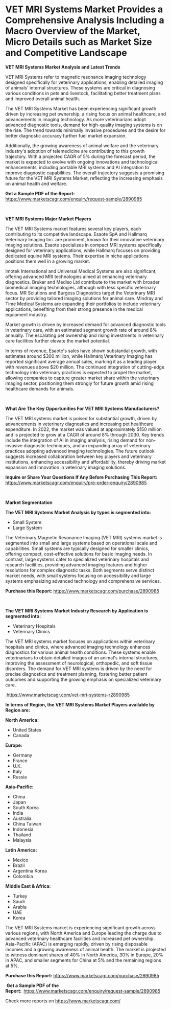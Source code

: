 <p><h1>VET MRI Systems Market Provides a Comprehensive Analysis Including a Macro Overview of the Market, Micro Details such as Market Size and Competitive Landscape</h1></p><p><strong>VET MRI Systems Market Analysis and Latest Trends</strong></p>
<p><p>VET MRI Systems refer to magnetic resonance imaging technology designed specifically for veterinary applications, enabling detailed imaging of animals' internal structures. These systems are critical in diagnosing various conditions in pets and livestock, facilitating better treatment plans and improved overall animal health.</p><p>The VET MRI Systems Market has been experiencing significant growth driven by increasing pet ownership, a rising focus on animal healthcare, and advancements in imaging technology. As more veterinarians adopt advanced diagnostic tools, demand for high-quality imaging systems is on the rise. The trend towards minimally invasive procedures and the desire for better diagnostic accuracy further fuel market expansion.</p><p>Additionally, the growing awareness of animal welfare and the veterinary industry's adoption of telemedicine are contributing to this growth trajectory. With a projected CAGR of 5% during the forecast period, the market is expected to evolve with ongoing innovations and technological enhancements, including portable MRI systems and AI integration to improve diagnostic capabilities. The overall trajectory suggests a promising future for the VET MRI Systems Market, reflecting the increasing emphasis on animal health and welfare.</p></p>
<p><strong>Get a Sample PDF of the Report:&nbsp;</strong> <a href="https://www.marketscagr.com/enquiry/request-sample/2890985?utm_campaign=3032&utm_medium=2&utm_source=Github&utm_content=ia&utm_term=14032025&utm_id=vet-mri-systems">https://www.marketscagr.com/enquiry/request-sample/2890985</a></p>
<p>&nbsp;</p>
<p><strong>VET MRI Systems Major Market Players</strong></p>
<p><p>The VET MRI Systems market features several key players, each contributing to its competitive landscape. Esaote SpA and Hallmarq Veterinary Imaging Inc. are prominent, known for their innovative veterinary imaging solutions. Esaote specializes in compact MRI systems specifically designed for veterinary applications, while Hallmarq focuses on providing dedicated equine MRI systems. Their expertise in niche applications positions them well in a growing market.</p><p>Imotek International and Universal Medical Systems are also significant, offering advanced MRI technologies aimed at enhancing veterinary diagnostics. Bruker and Mediso Ltd contribute to the market with broader biomedical imaging technologies, although with less specific veterinary focus. MR Solutions and Burgess Diagnostics target the Veterinary MRI sector by providing tailored imaging solutions for animal care. Mindray and Time Medical Systems are expanding their portfolios to include veterinary applications, benefiting from their strong presence in the medical equipment industry.</p><p>Market growth is driven by increased demand for advanced diagnostic tools in veterinary care, with an estimated segment growth rate of around 8% annually. The escalating pet ownership and rising investments in veterinary care facilities further elevate the market potential.</p><p>In terms of revenue, Esaote's sales have shown substantial growth, with estimates around $300 million, while Hallmarq Veterinary Imaging has reported significant average annual sales, marking it as a leading player with revenues above $20 million. The continued integration of cutting-edge technology into veterinary practices is expected to propel the market, allowing companies to capture greater market share within the veterinary imaging sector, positioning them strongly for future growth amid rising healthcare demands for animals.</p></p>
<p>&nbsp;</p>
<p><strong>What Are The Key Opportunities For VET MRI Systems Manufacturers?</strong></p>
<p><p>The VET MRI systems market is poised for substantial growth, driven by advancements in veterinary diagnostics and increasing pet healthcare expenditure. In 2022, the market was valued at approximately $150 million and is projected to grow at a CAGR of around 8% through 2030. Key trends include the integration of AI in imaging analysis, rising demand for non-invasive diagnostic techniques, and an expanding array of veterinary practices adopting advanced imaging technologies. The future outlook suggests increased collaboration between key players and veterinary institutions, enhancing accessibility and affordability, thereby driving market expansion and innovation in veterinary imaging solutions.</p></p>
<p><strong>Inquire or Share Your Questions If Any Before Purchasing This Report:</strong> <a href="https://www.marketscagr.com/enquiry/pre-order-enquiry/2890985?utm_campaign=3032&utm_medium=2&utm_source=Github&utm_content=ia&utm_term=14032025&utm_id=vet-mri-systems">https://www.marketscagr.com/enquiry/pre-order-enquiry/2890985</a></p>
<p>&nbsp;</p>
<p><strong>Market Segmentation</strong></p>
<p><strong>The VET MRI Systems Market Analysis by types is segmented into:</strong></p>
<p><ul><li>Small System</li><li>Large System</li></ul></p>
<p><p>The Veterinary Magnetic Resonance Imaging (VET MRI) systems market is segmented into small and large systems based on operational scale and capabilities. Small systems are typically designed for smaller clinics, offering compact, cost-effective solutions for basic imaging needs. In contrast, large systems cater to specialized veterinary hospitals and research facilities, providing advanced imaging features and higher resolutions for complex diagnostic tasks. Both segments serve distinct market needs, with small systems focusing on accessibility and large systems emphasizing advanced technology and comprehensive services.</p></p>
<p><strong>Purchase this Report:&nbsp;</strong><a href="https://www.marketscagr.com/purchase/2890985?utm_campaign=3032&utm_medium=2&utm_source=Github&utm_content=ia&utm_term=14032025&utm_id=vet-mri-systems">https://www.marketscagr.com/purchase/2890985</a></p>
<p>&nbsp;</p>
<p><strong>The VET MRI Systems Market Industry Research by Application is segmented into:</strong></p>
<p><ul><li>Veterinary Hospitals</li><li>Veterinary Clinics</li></ul></p>
<p><p>The VET MRI systems market focuses on applications within veterinary hospitals and clinics, where advanced imaging technology enhances diagnostics for various animal health conditions. These systems enable veterinarians to obtain detailed images of an animal's internal structures, improving the assessment of neurological, orthopedic, and soft tissue disorders. The demand for VET MRI systems is driven by the need for precise diagnostics and treatment planning, fostering better patient outcomes and supporting the growing emphasis on specialized veterinary care.</p></p>
<p><a href="https://www.marketscagr.com/vet-mri-systems-r2890985?utm_campaign=3032&utm_medium=2&utm_source=Github&utm_content=ia&utm_term=14032025&utm_id=vet-mri-systems">&nbsp;https://www.marketscagr.com/vet-mri-systems-r2890985</a></p>
<p><strong>In terms of Region, the VET MRI Systems Market Players available by Region are:</strong></p>
<p>
    <p> <strong> North America: </strong>
        <ul>
            <li>United States</li>
            <li>Canada</li>
        </ul>
        </p> 
    <p> <strong> Europe: </strong>
        <ul>
            <li>Germany</li>
            <li>France</li>
            <li>U.K.</li>
            <li>Italy</li>
            <li>Russia</li>
        </ul>
        </p> 
    <p> <strong> Asia-Pacific: </strong>
        <ul>
            <li>China</li>
            <li>Japan</li>
            <li>South Korea</li>
            <li>India</li>
            <li>Australia</li>
            <li>China Taiwan</li>
            <li>Indonesia</li>
            <li>Thailand</li>
            <li>Malaysia</li>
        </ul>
        </p> 
    <p> <strong> Latin America: </strong>
        <ul>
            <li>Mexico</li>
            <li>Brazil</li>
            <li>Argentina Korea</li>
            <li>Colombia</li>
        </ul>
        </p> 
    <p> <strong> Middle East & Africa: </strong>
        <ul>
            <li>Turkey</li>
            <li>Saudi</li>
            <li>Arabia</li>
            <li>UAE</li>
            <li>Korea</li>
        </ul>
    </p>
    </p>
<p><p>The VET MRI Systems market is experiencing significant growth across various regions, with North America and Europe leading the charge due to advanced veterinary healthcare facilities and increased pet ownership. Asia-Pacific (APAC) is emerging rapidly, driven by rising disposable incomes and a growing awareness of animal health. The market is projected to witness dominant shares of 40% in North America, 30% in Europe, 20% in APAC, and smaller segments for China at 5% and the remaining regions at 5%.</p></p>
<p><strong>Purchase this Report: </strong><a href="https://www.marketscagr.com/purchase/2890985?utm_campaign=3032&utm_medium=2&utm_source=Github&utm_content=ia&utm_term=14032025&utm_id=vet-mri-systems">https://www.marketscagr.com/purchase/2890985</a></p>
<p>&nbsp;<strong>Get a Sample PDF of the Report:&nbsp;&nbsp;</strong><a href="https://www.marketscagr.com/enquiry/request-sample/2890985?utm_campaign=3032&utm_medium=2&utm_source=Github&utm_content=ia&utm_term=14032025&utm_id=vet-mri-systems">https://www.marketscagr.com/enquiry/request-sample/2890985</a></p>
<p><strong></strong></p>
<p>Check more reports on <a href="https://www.marketscagr.com/?utm_campaign=3032&utm_medium=2&utm_source=Github&utm_content=ia&utm_term=14032025&utm_id=vet-mri-systems">https://www.marketscagr.com/</a></p>